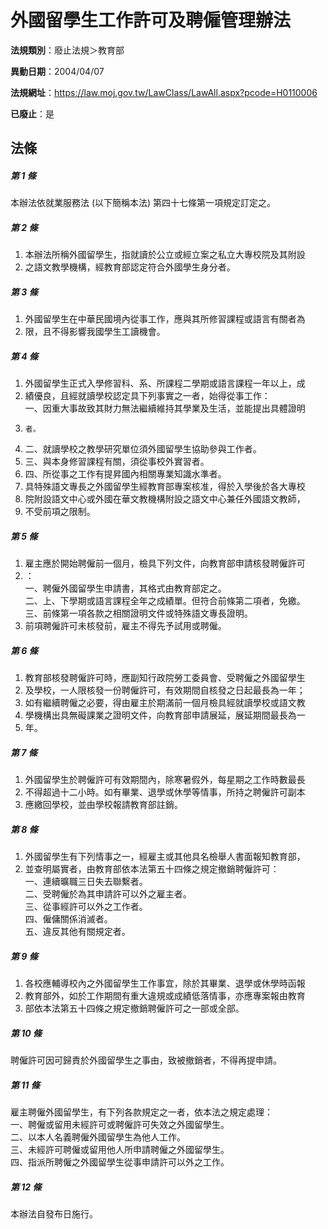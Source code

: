 # 外國留學生工作許可及聘僱管理辦法

**法規類別**：廢止法規＞教育部

**異動日期**：2004/04/07  

**法規網址**：https://law.moj.gov.tw/LawClass/LawAll.aspx?pcode=H0110006

**已廢止**：是



## 法條
##### 第 1 條
本辦法依就業服務法 (以下簡稱本法) 第四十七條第一項規定訂定之。

##### 第 2 條
1. 本辦法所稱外國留學生，指就讀於公立或經立案之私立大專校院及其附設
1. 之語文教學機構，經教育部認定符合外國學生身分者。

##### 第 3 條
1. 外國留學生在中華民國境內從事工作，應與其所修習課程或語言有關者為
1. 限，且不得影響我國學生工讀機會。

##### 第 4 條
1. 外國留學生正式入學修習科、系、所課程二學期或語言課程一年以上，成
1. 績優良，且經就讀學校認定具下列事實之一者，始得從事工作：  
一、因重大事故致其財力無法繼續維持其學業及生活，並能提出具體證明
1.     者。
1. 二、就讀學校之教學研究單位須外國留學生協助參與工作者。
1. 三、與本身修習課程有關，須從事校外實習者。
1. 四、所從事之工作有提昇國內相關專業知識水準者。
1. 具特殊語文專長之外國留學生經教育部專案核准，得於入學後於各大專校
1. 院附設語文中心或外國在華文教機構附設之語文中心兼任外國語文教師，
1. 不受前項之限制。

##### 第 5 條
1. 雇主應於開始聘僱前一個月，檢具下列文件，向教育部申請核發聘僱許可
1. ：  
一、聘僱外國留學生申請書，其格式由教育部定之。  
二、上、下學期或語言課程全年之成績單。但符合前條第二項者，免繳。  
三、前條第一項各款之相關證明文件或特殊語文專長證明。
1. 前項聘僱許可未核發前，雇主不得先予試用或聘僱。

##### 第 6 條
1. 教育部核發聘僱許可時，應副知行政院勞工委員會、受聘僱之外國留學生
1. 及學校，一人限核發一份聘僱許可，有效期間自核發之日起最長為一年；
1. 如有繼續聘僱之必要，得由雇主於期滿前一個月檢具經就讀學校或語文教
1. 學機構出具無礙課業之證明文件，向教育部申請展延，展延期間最長為一
1. 年。

##### 第 7 條
1. 外國留學生於聘僱許可有效期間內，除寒暑假外，每星期之工作時數最長
1. 不得超過十二小時。如有畢業、退學或休學等情事，所持之聘僱許可副本
1. 應繳回學校，並由學校報請教育部註銷。

##### 第 8 條
1. 外國留學生有下列情事之一，經雇主或其他具名檢舉人書面報知教育部，
1. 並查明屬實者，由教育部依本法第五十四條之規定撤銷聘僱許可：  
一、連續曠職三日失去聯繫者。  
二、受聘僱於為其申請許可以外之雇主者。  
三、從事經許可以外之工作者。  
四、僱傭關係消滅者。  
五、違反其他有關規定者。

##### 第 9 條
1. 各校應輔導校內之外國留學生工作事宜，除於其畢業、退學或休學時函報
1. 教育部外，如於工作期間有重大違規或成績低落情事，亦應專案報由教育
1. 部依本法第五十四條之規定撤銷聘僱許可之一部或全部。

##### 第 10 條
聘僱許可因可歸責於外國留學生之事由，致被撤銷者，不得再提申請。

##### 第 11 條
雇主聘僱外國留學生，有下列各款規定之一者，依本法之規定處理：  
一、聘僱或留用未經許可或聘僱許可失效之外國留學生。  
二、以本人名義聘僱外國留學生為他人工作。  
三、未經許可聘僱或留用他人所申請聘僱之外國留學生。  
四、指派所聘僱之外國留學生從事申請許可以外之工作。

##### 第 12 條
本辦法自發布日施行。


